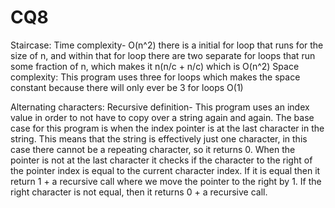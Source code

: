 # CQ8
Staircase: Time complexity- O(n^2) there is a initial for loop that runs for the size of n, and within that for loop there are two separate for loops that run some fraction of n, which makes it n(n/c + n/c) which is O(n^2)
Space complexity: This program uses three for loops which makes the space constant because there will only ever be 3 for loops O(1)

Alternating characters: Recursive definition- This program uses an index value in order to not have to copy over a string again and again. The base case for this program is when the index pointer is at the last character in the string. This means that the string is effectively just one character, in this case there cannot be a repeating character, so it returns 0. When the pointer is not at the last character it checks if the character to the right of the pointer index is equal to the current character index. If it is equal then it return 1 + a recursive call where we move the pointer to the right by 1. If the right character is not equal, then it returns 0 + a recursive call.
